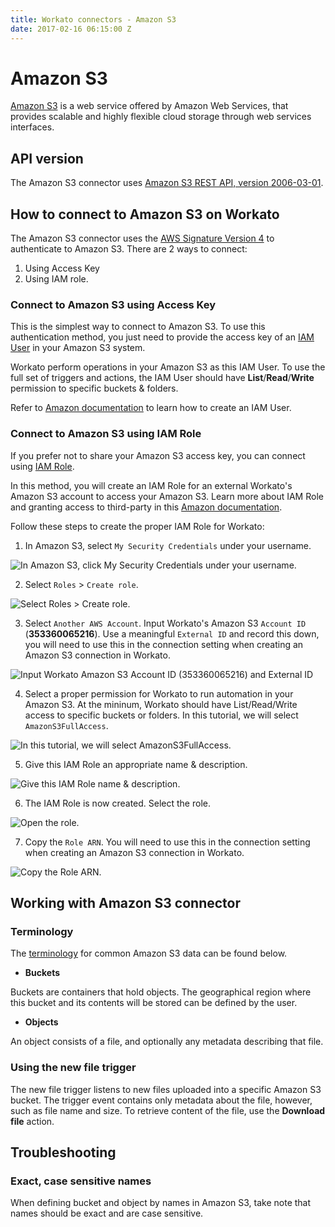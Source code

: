 ```yaml
---
title: Workato connectors - Amazon S3
date: 2017-02-16 06:15:00 Z
---
```


# Amazon S3
[Amazon S3](https://aws.amazon.com/s3/) is a web service offered by Amazon Web Services, that provides scalable and highly flexible cloud storage through web services interfaces.

## API version
The Amazon S3 connector uses [Amazon S3 REST API, version 2006-03-01](http://docs.aws.amazon.com/AmazonS3/latest/API/Welcome.html).

## How to connect to Amazon S3 on Workato
The Amazon S3 connector uses the [AWS Signature Version 4](http://docs.aws.amazon.com/AmazonS3/latest/API/sig-v4-authenticating-requests.html) to authenticate to Amazon S3. There are 2 ways to connect:
1) Using Access Key
2) Using IAM role.

### Connect to Amazon S3 using Access Key
This is the simplest way to connect to Amazon S3. To use this authentication method, you just need to provide the access key of an [IAM User](https://docs.aws.amazon.com/IAM/latest/UserGuide/id_users.html) in your Amazon S3 system.

Workato perform operations in your Amazon S3 as this IAM User. To use the full set of triggers and actions, the IAM User should have **List**/**Read**/**Write** permission to specific buckets & folders.

Refer to [Amazon documentation](http://docs.aws.amazon.com/IAM/latest/UserGuide/id_users_create.html) to learn how to create an IAM User.

### Connect to Amazon S3 using IAM Role
If you prefer not to share your Amazon S3 access key, you can connect using [IAM Role](https://docs.aws.amazon.com/IAM/latest/UserGuide/id_roles.html).

In this method, you will create an IAM Role for an external Workato's Amazon S3 account to access your Amazon S3. Learn more about IAM Role and granting access to third-party in this [Amazon documentation](https://docs.aws.amazon.com/IAM/latest/UserGuide/id_roles_create_for-user.html).

Follow these steps to create the proper IAM Role for Workato:
1. In Amazon S3, select `My Security Credentials` under your username.

![In Amazon S3, click `My Security Credentials` under your username.](~@img/connectors/amazon-s3/iam_role_auth_1.png)

2. Select `Roles` > `Create role`.

![Select `Roles` > `Create role`.](~@img/connectors/amazon-s3/iam_role_auth_2.png)

3. Select `Another AWS Account`. Input Workato's Amazon S3 `Account ID` (**353360065216**). Use a meaningful `External ID` and record this down, you will need to use this in the connection setting when creating an Amazon S3 connection in Workato.

![Input Workato Amazon S3 `Account ID` (**353360065216**) and `External ID`](~@img/connectors/amazon-s3/iam_role_auth_3.png)

4. Select a proper permission for Workato to run automation in your Amazon S3. At the mininum, Workato should have List/Read/Write access to specific buckets or folders. In this tutorial, we will select `AmazonS3FullAccess`.

![In this tutorial, we will select `AmazonS3FullAccess`.](~@img/connectors/amazon-s3/iam_role_auth_4.png)

5. Give this IAM Role an appropriate name & description.

![Give this IAM Role name & description.](~@img/connectors/amazon-s3/iam_role_auth_5.png)

6. The IAM Role is now created. Select the role.

![Open the role.](~@img/connectors/amazon-s3/iam_role_auth_6.png)

7. Copy the `Role ARN`. You will need to use this in the connection setting when creating an Amazon S3 connection in Workato.

![Copy the Role ARN.](~@img/connectors/amazon-s3/iam_role_auth_7.png)

## Working with Amazon S3 connector

### Terminology
The [terminology](http://docs.aws.amazon.com/AmazonS3/latest/gsg/AmazonS3Basics.html) for common Amazon S3 data can be found below.

- **Buckets**

Buckets are containers that hold objects. The geographical region where this bucket and its contents will be stored can be defined by the user.

- **Objects**

An object consists of a file, and optionally any metadata describing that file.

### Using the new file trigger
The new file trigger listens to new files uploaded into a specific Amazon S3 bucket. The trigger event contains only metadata about the file, however, such as file name and size. To retrieve content of the file, use the **Download file** action.

## Troubleshooting

### Exact, case sensitive names
When defining bucket and object by names in Amazon S3, take note that names should be exact and are case sensitive.
